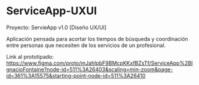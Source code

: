 # ServiceApp-UXUI
Proyecto: ServieApp v1.0 [Diseño UX/UI]

Aplicación pensada para acortar los tiempos de búsqueda y coordinación entre personas que necesiten de los servicios de un profesional.

Link al prototipado: https://www.figma.com/proto/mJahIpbF9BMcpKKxfBZsTf/ServiceApp%2BIgnacioFontaine?node-id=511%3A26403&scaling=min-zoom&page-id=361%3A15575&starting-point-node-id=511%3A26410
